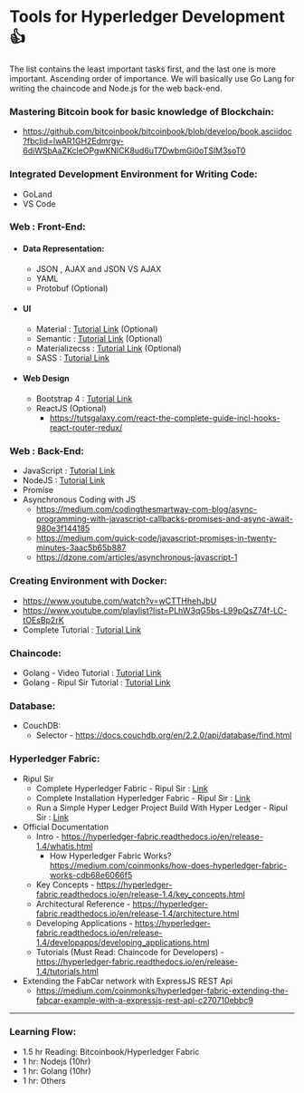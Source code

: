 # Tools for Hyperledger Development :+1:
The list contains the least important tasks first, and the last one is more important. Ascending order of importance. We will basically use Go Lang for writing the chaincode and Node.js for the web back-end.
### Mastering Bitcoin book for basic knowledge of Blockchain:
   - https://github.com/bitcoinbook/bitcoinbook/blob/develop/book.asciidoc?fbclid=IwAR1GH2Edmrgy-6diWSbAaZKcleOPgwKNlCK8ud6uT7DwbmGi0oTSlM3soT0

### Integrated Development Environment for Writing Code: 
   - GoLand
   - VS Code

### Web : Front-End:
   - #### Data Representation:
      - JSON , AJAX and JSON VS AJAX
      - YAML
      - Protobuf (Optional)
  - #### UI
      - Material : [Tutorial Link](https://material-ui.com/) (Optional)
      - Semantic : [Tutorial Link](https://semantic-ui.com/) (Optional)
      - Materializecss : [Tutorial Link](https://materializecss.com/) (Optional)
      - SASS : [Tutorial Link](https://github.com/BIJOY-SUST/Tools-for-Hyperledger-Development/tree/master/Tutorials/Udemy%20-%20The%20Complete%20Sass%20%26%20SCSS%20Course%20From%20Beginner%20to%20Advanced)
  - #### Web Design
      - Bootstrap 4 : [Tutorial Link](https://github.com/BIJOY-SUST/Tools-for-Hyperledger-Development/tree/master/Tutorials/Udemy%20-%20Bootstrap%204%20From%20Scratch%20With%205%20Projects)
      - ReactJS (Optional)
         - https://tutsgalaxy.com/react-the-complete-guide-incl-hooks-react-router-redux/

### Web : Back-End:
   - JavaScript : [Tutorial Link](https://github.com/BIJOY-SUST/Tools-for-Hyperledger-Development/tree/master/Tutorials/Udemy%20-%20The%20Complete%20JavaScript%20Course%202019%20Build%20Real%20Projects!)
   - NodeJS : [Tutorial Link](https://github.com/BIJOY-SUST/Tools-for-Hyperledger-Development/tree/master/Tutorials/Udemy%20-%20The%20Complete%20Node.js%20Developer%20Course%20(3rd%20Edition))
   - Promise
   - Asynchronous Coding with JS 
      - https://medium.com/codingthesmartway-com-blog/async-programming-with-javascript-callbacks-promises-and-async-await-980e3f144185
      - https://medium.com/quick-code/javascript-promises-in-twenty-minutes-3aac5b65b887
      - https://dzone.com/articles/asynchronous-javascript-1
    


### Creating Environment with Docker:
   - https://www.youtube.com/watch?v=wCTTHhehJbU
   - https://www.youtube.com/playlist?list=PLhW3qG5bs-L99pQsZ74f-LC-tOEsBp2rK
   - Complete Tutorial : [Tutorial Link](https://github.com/BIJOY-SUST/Tools-for-Hyperledger-Development/tree/master/Tutorials/Udemy%20-%20Docker%20Mastery%20The%20Complete%20Toolset%20From%20a%20Docker%20Captain)

### Chaincode:
   - Golang - Video Tutorial : [Tutorial Link](https://github.com/BIJOY-SUST/Tools-for-Hyperledger-Development/tree/master/Tutorials/Udemy%20-%20Go%20The%20Complete%20Developer's%20Guide(Golang))
   - Golang - Ripul Sir Tutorial : [Tutorial Link](https://drive.google.com/file/d/1G_dQJCAMg1oZqlRMkncOYnLuh-Q85WQ_/view?usp=sharing)

### Database:
   - CouchDB:
      - Selector - https://docs.couchdb.org/en/2.2.0/api/database/find.html


### Hyperledger Fabric:
   - Ripul Sir
      - Complete Hyperledger Fabric - Ripul Sir : [Link](https://drive.google.com/file/d/1qKz9XWeUJ4tcuTHdjKg3o01fSOgCwhsd/view?usp=sharing)
      - Complete Installation Hyperledger Fabric - Ripul Sir : [Link](https://drive.google.com/file/d/1_tQtkV-DAi_lb2QgMIv7r5pxZnkmAF3z/view?usp=sharing)
      - Run a Simple Hyper Ledger Project Build With Hyper Ledger - Ripul Sir : [Link](https://drive.google.com/file/d/1xBoM3A26sO48_eOJkEsHuedoOXHnU1hG/view?usp=sharing)
   - Official Documentation
      - Intro - https://hyperledger-fabric.readthedocs.io/en/release-1.4/whatis.html
         - How Hyperledger Fabric Works? https://medium.com/coinmonks/how-does-hyperledger-fabric-works-cdb68e6066f5
      - Key Concepts - https://hyperledger-fabric.readthedocs.io/en/release-1.4/key_concepts.html
      - Architectural Reference - https://hyperledger-fabric.readthedocs.io/en/release-1.4/architecture.html
      - Developing Applications - https://hyperledger-fabric.readthedocs.io/en/release-1.4/developapps/developing_applications.html
      - Tutorials (Must Read: Chaincode for Developers) - https://hyperledger-fabric.readthedocs.io/en/release-1.4/tutorials.html
   - Extending the FabCar network with ExpressJS REST Api
      - https://medium.com/coinmonks/hyperledger-fabric-extending-the-fabcar-example-with-a-expressjs-rest-api-c270710ebbc9

-----------------------------------------------------------------------------------------------------------------------------

### Learning Flow:
   - 1.5 hr Reading: Bitcoinbook/Hyperledger Fabric
   - 1 hr: Nodejs (10hr)
   - 1 hr: Golang (10hr)
   - 1 hr: Others

















